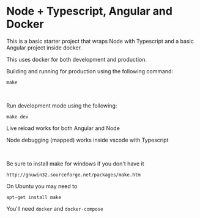 # Node + Typescript, Angular and Docker

This is a basic starter project that wraps Node with Typescript and a basic Angular project inside docker.

This uses docker for both development and production.

Building and running for production using the following command:

```
make
```

<br>

Run development mode using the following:
```
make dev
```

Live reload works for both Angular and Node

Node debugging (mapped) works inside vscode with Typescript 

<br>

Be sure to install make for windows if you don't have it

```
http://gnuwin32.sourceforge.net/packages/make.htm
```

On Ubuntu you may need to 

```
apt-get install make
```

You'll need `docker` and `docker-compose`
